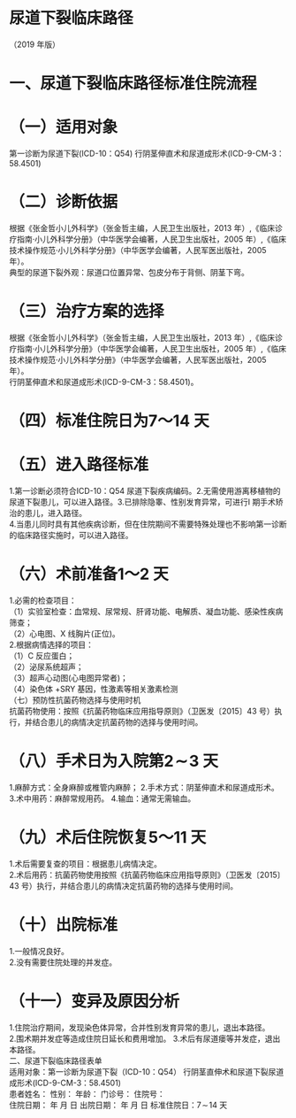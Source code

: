 # 尿道下裂临床路径  
（2019 年版）  
# 一、尿道下裂临床路径标准住院流程  
# （一）适用对象  
第一诊断为尿道下裂(ICD-10：Q54) 行阴茎伸直术和尿道成形术(ICD-9-CM-3：58.4501)  
# （二）诊断依据  
根据《张金哲小儿外科学》（张金哲主编，人民卫生出版社，2013 年）,《临床诊疗指南·小儿外科学分册》（中华医学会编著，人民卫生出版社，2005 年）,《临床技术操作规范·小儿外科学分册》（中华医学会编著，人民军医出版社，2005 年）。  
典型的尿道下裂外观：尿道口位置异常、包皮分布于背侧、阴茎下弯。  
# （三）治疗方案的选择  
根据《张金哲小儿外科学》（张金哲主编，人民卫生出版社，2013 年）,《临床诊疗指南·小儿外科学分册》（中华医学会编著，人民卫生出版社，2005 年）,《临床技术操作规范·小儿外科学分册》（中华医学会编著，人民军医出版社，2005 年）。  
行阴茎伸直术和尿道成形术(ICD-9-CM-3：58.4501)。  
# （四）标准住院日为7～14 天  
# （五）进入路径标准  
1.第一诊断必须符合ICD-10：Q54 尿道下裂疾病编码。2.无需使用游离移植物的尿道下裂患儿，可以进入路径。3.已排除隐睾、性别发育异常，可进行I 期手术矫治的患儿，进入路径。  
4.当患儿同时具有其他疾病诊断，但在住院期间不需要特殊处理也不影响第一诊断的临床路径实施时，可以进入路径。  
# （六）术前准备1～2 天  
1.必需的检查项目：  
（1）实验室检查：血常规、尿常规、肝肾功能、电解质、凝血功能、感染性疾病筛查；  
（2）心电图、X 线胸片(正位)。  
2.根据病情选择的项目：  
（1）C 反应蛋白；  
（2）泌尿系统超声；  
（3）超声心动图(心电图异常者)；  
（4）染色体 $+\mathrm{SRY}$  基因，性激素等相关激素检测  
（七）预防性抗菌药物选择与使用时机  
抗菌药物使用：按照《抗菌药物临床应用指导原则》（卫医发〔2015〕43 号）执行，并结合患儿的病情决定抗菌药物的选择与使用时间。  
# （八）手术日为入院第$\pmb{2}\!\sim\!\pmb{3}$ 天  
1.麻醉方式：全身麻醉或椎管内麻醉； 2.手术方式：阴茎伸直术和尿道成形术。 3.术中用药：麻醉常规用药。 4.输血：通常无需输血。  
# （九）术后住院恢复5～11 天  
1.术后需要复查的项目：根据患儿病情决定。  
2.术后用药：抗菌药物使用按照《抗菌药物临床应用指导原则》（卫医发〔2015〕43 号）执行，并结合患儿的病情决定抗菌药物的选择与使用时间。  
# （十）出院标准  
1.一般情况良好。  
2.没有需要住院处理的并发症。  
# （十一）变异及原因分析  
1.住院治疗期间，发现染色体异常，合并性别发育异常的患儿，退出本路径。  
2.围术期并发症等造成住院日延长和费用增加。 3.术后有尿道瘘等并发症，退出本路径。  
二、尿道下裂临床路径表单  
适用对象：第一诊断为尿道下裂（ICD-10：Q54） 行阴茎直伸术和尿道下裂尿道成形术(ICD-9-CM-3：58.4501)  
患者姓名：             性别：      年龄：      门诊号：       住院号：  
住院日期：    年  月  日   出院日期：     年  月   日   标准住院日：$7\!\sim\!14$ 天  
